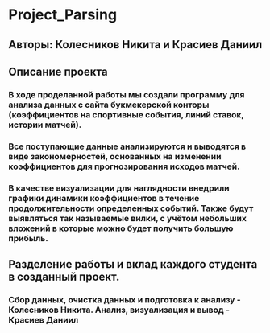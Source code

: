 # Project_Parsing
## Авторы: Колесников Никита и Красиев Даниил
## Описание проекта
### В ходе проделанной работы мы создали программу для анализа данных с сайта букмекерской конторы (коэффициентов на спортивные события, линий ставок, истории матчей). 
### Все поступающие данные анализируются и выводятся в виде закономерностей, основанных на изменении коэффициентов для прогнозирования исходов матчей.
### В качестве визуализации для наглядности внедрили графики динамики коэффициентов в течение продолжительности определенных событий. Также будут выявляться так называемые вилки, с учётом небольших вложений в которые можно будет получить большую прибыль. 
## Разделение работы и вклад каждого студента в созданный проект. 
### Сбор данных, очистка данных и подготовка к анализу - Колесников Никита. Анализ, визуализация и вывод - Красиев Даниил 
